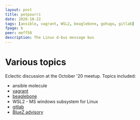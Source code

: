 ```yaml
---
layout: post
title: potpourri
date: 2020-10-22
tags: [ansible, vagrant, WSL2, beaglebone, gohugo, gitlab]
fpage: b
peer: meff50
description: The Linux d-bus message bus
---
```

# Various topics
Eclectic discussion at the October '20 meetup. Topics included:

* ansible molecule
* [vagrant](https://www.vagantup.com)
* [beaglebone](https://beagleboard.org)
* WSL2 - MS windows subsystem for Linux
* [gitlab](https://gitlab.com)
* [BlueZ advisory](https://www.intel.com/content/www/us/en/security-center/advisory/intel-sa-00435.html)


